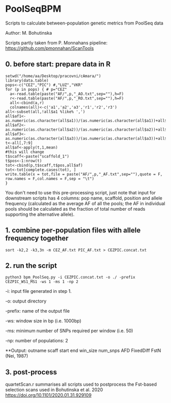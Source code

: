# PoolSeqBPM
Scripts to calculate between-population genetic metrics from PoolSeq data

Author: M. Bohutinska

Scripts partly taken from P. Monnahans pipeline: https://github.com/pmonnahan/ScanTools

## 0. before start: prepare data in R
```
setwd("/home/aa/Desktop/pracovni/cAmara/")
library(data.table)
pops<-c("CEZ","PIC") #,"LUZ","VKR"
for (p in pops) { # p="CEZ"
  a<-read.table(paste("AF/",p,"_AO.txt",sep=""),h=F)
  r<-read.table(paste("AF/",p,"_RO.txt",sep=""),h=F)
  all<-cbind(a,r)
  colnames(all)<-c('a1','a2','a3','r1','r2','r3')
all<-subset(all,!all$a1 %like% ',')
all$af1<-as.numeric(as.character(all$a1))/(as.numeric(as.character(all$a1))+all$r1)  
all$af2<-as.numeric(as.character(all$a2))/(as.numeric(as.character(all$a2))+all$r2)  
all$af3<-as.numeric(as.character(all$a3))/(as.numeric(as.character(all$a3))+all$r3)  
t<-all[,7:9]
all$af<-apply(t,1,mean)
#this will change
t$scaff<-paste("scaffold_1")
t$pos<-1:nrow(t)
tot<-cbind(p,t$scaff,t$pos,all$af)
tot<-tot[complete.cases(tot), ]
write.table(x = tot,file = paste("AF/",p,"_AF.txt",sep=""),quote = F, row.names = F,col.names = F,sep = "\t")
}
```
You don't need to use this pre-processing script, just note that input for downstream scripts has 4 columns: pop name, scaffold, position and allele frequency (calculated as the average AF of all the pools; the AF in individual pools should be calculated as the fraction of total number of reads supporting the alternative allele).

## 1. combine per-population files with allele frequency together
```
sort -k2,2 -k3,3n -m CEZ_AF.txt PIC_AF.txt > CEZPIC.concat.txt
```
## 2. run the script
```
python3 bpm_PoolSeq.py -i CEZPIC.concat.txt -o ./ -prefix CEZPIC_WS1_MS1 -ws 1 -ms 1 -np 2
```
-i: input file generated in step 1.

-o: output directory

-prefix: name of the output file

-ws: window size in bp (i.e. 1000bp)

-ms: minimum number of SNPs required per window (i.e. 50)

-np: number of populations: 2

**Output: outname	scaff	start	end	win_size	num_snps	AFD	FixedDiff	FstN (Nei, 1987)


## 3. post-process
quartetScan.r summarises all scripts used to postprocess the Fst-based selection scans used in Bohutinska et al. 2020 https://doi.org/10.1101/2020.01.31.929109
